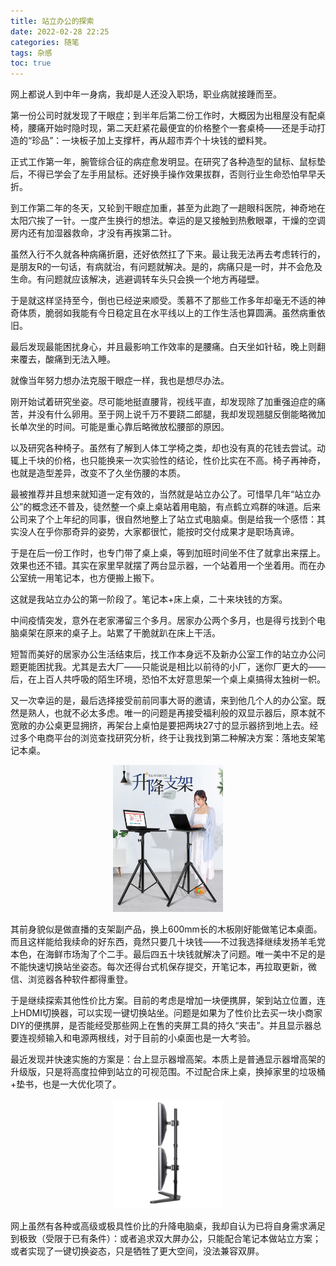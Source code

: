 ```yaml
---
title: 站立办公的探索
date: 2022-02-28 22:25
categories: 随笔
tags: 杂感
toc: true
---
```


网上都说人到中年一身病，我却是人还没入职场，职业病就接踵而至。

第一份公司时就发现了干眼症；到半年后第二份工作时，大概因为出租屋没有配桌椅，腰痛开始时隐时现，第二天赶紧花最便宜的价格整个一套桌椅——还是手动打造的“珍品”：一块板子加上支撑杆，再从超市弄个十块钱的塑料凳。

正式工作第一年，腕管综合征的病症愈发明显。在研究了各种造型的鼠标、鼠标垫后，不得已学会了左手用鼠标。还好换手操作效果拔群，否则行业生命恐怕早早夭折。

到工作第二年的冬天，又轮到干眼症加重，甚至为此跑了一趟眼科医院，神奇地在太阳穴挨了一针。一度产生换行的想法。幸运的是又接触到热敷眼罩，干燥的空调房内还有加湿器救命，才没有再挨第二针。

虽然入行不久就各种病痛折磨，还好依然扛了下来。最让我无法再去考虑转行的，是朋友R的一句话，有病就治，有问题就解决。是的，病痛只是一时，并不会危及生命。有问题就应该解决，逃避调转车头只会换一个地方再碰壁。

于是就这样坚持至今，倒也已经逆来顺受。羡慕不了那些工作多年却毫无不适的神奇体质，脆弱如我能有今日稳定且在水平线以上的工作生活也算圆满。虽然病重依旧。

最后发现最能困扰身心，并且最影响工作效率的是腰痛。白天坐如针毡，晚上则翻来覆去，酸痛到无法入睡。

就像当年努力想办法克服干眼症一样，我也是想尽办法。

刚开始试着研究坐姿。尽可能地挺直腰背，视线平直，却发现除了加重强迫症的痛苦，并没有什么卵用。至于网上说千万不要跷二郎腿，我却发现翘腿反倒能略微加长单次坐的时间。可能是重心靠后略微放松腰部的原因。

以及研究各种椅子。虽然有了解到人体工学椅之类，却也没有真的花钱去尝试。动辄上千块的价格，也只能换来一次实验性的结论，性价比实在不高。椅子再神奇，也就是造型差异，改变不了久坐伤腰的本质。

最被推荐并且想来就知道一定有效的，当然就是站立办公了。可惜早几年“站立办公”的概念还不普及，徒然整一个桌上桌站着用电脑，有点鹤立鸡群的味道。后来公司来了个上年纪的同事，很自然地整上了站立式电脑桌。倒是给我一个感悟：其实没人在乎你那奇异的姿势，大家都很忙，能按时交付成果才是职场真谛。

于是在后一份工作时，也专门带了桌上桌，等到加班时间坐不住了就拿出来摆上。效果也还不错。其实在家里早就摆了两台显示器，一个站着用一个坐着用。而在办公室统一用笔记本，也方便搬上搬下。

这就是我站立办公的第一阶段了。笔记本+床上桌，二十来块钱的方案。

中间疫情突发，意外在老家滞留三个多月。居家办公两个多月，也是得亏找到个电脑桌架在原来的桌子上。站累了干脆就趴在床上干活。

短暂而美好的居家办公生活结束后，找工作本身远不及新办公室工作的站立办公问题更能困扰我。尤其是去大厂——只能说是相比以前待的小厂，迷你厂更大的——后，在上百人共呼吸的陌生环境，恐怕不太好意思架一个桌上桌搞得太独树一帜。

又一次幸运的是，最后选择接受前前同事大哥的邀请，来到他几个人的办公室。既然是熟人，也就不必太多虑。唯一的问题是再接受福利般的双显示器后，原本就不宽敞的办公桌更显拥挤，再架台上桌怕是要把两块27寸的显示器挤到地上去。经过多个电商平台的浏览查找研究分析，终于让我找到第二种解决方案：落地支架笔记本桌。

<p style="text-align:center;"><img src="/images/多宝莱站立办公桌.jpg" style="width:35%" title="多宝莱站立办公桌" alt="多宝莱站立办公桌"/></p>

其前身貌似是做直播的支架副产品，换上600mm长的木板刚好能做笔记本桌面。而且这样能给我续命的好东西，竟然只要几十块钱——不过我选择继续发扬羊毛党本色，在海鲜市场淘了个二手。最后四五十块钱就解决了问题。唯一美中不足的是不能快速切换站坐姿态。每次还得台式机保存提交，开笔记本，再拉取更新，微信、浏览器各种软件都得重登。

于是继续探索其他性价比方案。目前的考虑是增加一块便携屏，架到站立位置，连上HDMI切换器，可以实现一键切换站坐。问题是如果为了性价比去买一块小商家DIY的便携屏，是否能经受那些网上在售的夹屏工具的持久“夹击”。并且显示器总要连视频输入和电源两根线，对于目前的小桌面也是一大考验。

最近发现并快速实施的方案是：台上显示器增高架。本质上是普通显示器增高架的升级版，只是将高度拉伸到站立的可视范围。不过配合床上桌，换掉家里的垃圾桶+垫书，也是一大优化项了。

<p style="text-align:center;"><img src="/images/显示器增高架.jpg" style="width:35%" title="显示器增高架" alt="显示器增高架"/></p>

网上虽然有各种或高级或极具性价比的升降电脑桌，我却自认为已将自身需求满足到极致（受限于已有条件）：或者追求双大屏办公，只能配合笔记本做站立方案；或者实现了一键切换姿态，只是牺牲了更大空间，没法兼容双屏。